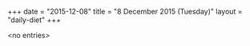 +++
date = "2015-12-08"
title = "8 December 2015 (Tuesday)"
layout = "daily-diet"
+++

<p>&lt;no entries&gt;</p>